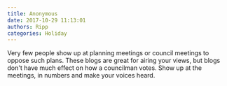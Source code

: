 ```yaml
---
title: Anonymous
date: 2017-10-29 11:13:01
authors: Ripp
categories: Holiday
---
```


 Very few people show up at planning meetings or council meetings to oppose such plans. These blogs are great for airing your views, but blogs don't have much effect on how a councilman votes. Show up at the meetings, in numbers and make your voices heard.